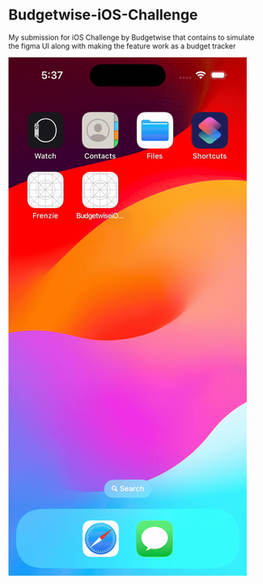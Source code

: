 # Budgetwise-iOS-Challenge
My submission for iOS Challenge by Budgetwise that contains to simulate the figma UI along with making the feature work as a budget tracker

![](Demo.gif)
